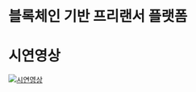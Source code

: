 # 블록체인 기반 프리랜서 플랫폼

# 시연영상 

[![시연영상](https://img.youtube.com/vi/Aqb6VVTFxs4/0.jpg)](https://www.youtube.com/embed/Aqb6VVTFxs4)
